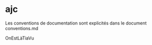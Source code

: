 # ajc

Les conventions de documentation sont explicités dans le document conventions.md


OnEstLàTiaVu




